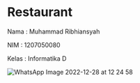 # Restaurant
<p>Nama : Muhammad Ribhiansyah</p>
<p>NIM : 1207050080</p>
<p>Kelas : Informatika D</p>

![WhatsApp Image 2022-12-28 at 12 24 58](https://user-images.githubusercontent.com/101171443/209762115-358d6127-9a49-4efe-99f1-2498c8d55e47.jpg)
